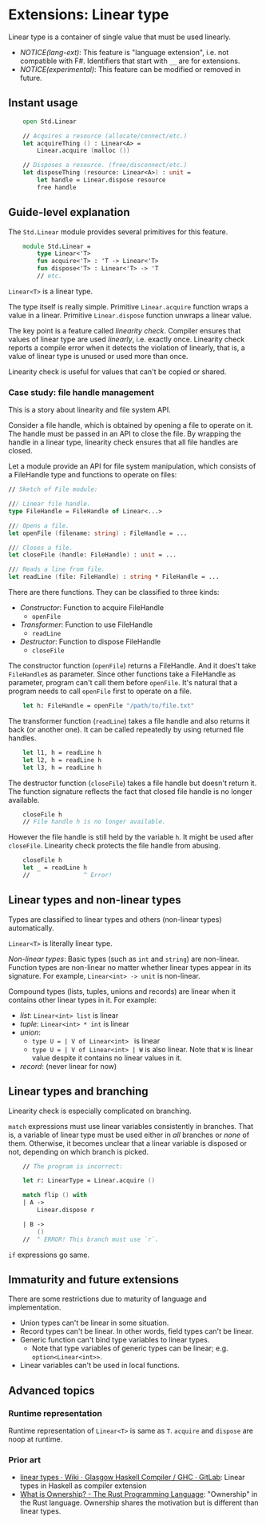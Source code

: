 # Extensions: Linear type

Linear type is a container of single value that must be used linearly.

- *NOTICE(lang-ext)*: This feature is "language extension", i.e. not compatible with F#. Identifiers that start with `__` are for extensions.
- *NOTICE(experimental)*: This feature can be modified or removed in future.

## Instant usage

```fsharp
    open Std.Linear

    // Acquires a resource (allocate/connect/etc.)
    let acquireThing () : Linear<A> =
        Linear.acquire (malloc ())

    // Disposes a resource. (free/disconnect/etc.)
    let disposeThing (resource: Linear<A>) : unit =
        let handle = Linear.dispose resource
        free handle
```

## Guide-level explanation

The `Std.Linear` module provides several primitives for this feature.

```fsharp
    module Std.Linear =
        type Linear<'T>
        fun acquire<'T> : 'T -> Linear<'T>
        fun dispose<'T> : Linear<'T> -> 'T
        // etc.
```

`Linear<T>` is a linear type.

The type itself is really simple.
Primitive `Linear.acquire` function wraps a value in a linear.
Primitive `Linear.dispose` function unwraps a linear value.

The key point is a feature called *linearity check*. Compiler ensures that values of linear type are used *linearly*, i.e. exactly once.
Linearity check reports a compile error when it detects the violation of linearly, that is, a value of linear type is unused or used more than once.

Linearity check is useful for values that can't be copied or shared.

### Case study: file handle management

This is a story about linearity and file system API.

Consider a file handle, which is obtained by opening a file to operate on it.
The handle must be passed in an API to close the file.
By wrapping the handle in a linear type, linearity check ensures that all file handles are closed.

Let a module provide an API for file system manipulation, which consists of a FileHandle type and functions to operate on files:

```fsharp
// Sketch of File module:

/// Linear file handle.
type FileHandle = FileHandle of Linear<...>

/// Opens a file.
let openFile (filename: string) : FileHandle = ...

/// Closes a file.
let closeFile (handle: FileHandle) : unit = ...

/// Reads a line from file.
let readLine (file: FileHandle) : string * FileHandle = ...
```

There are there functions.
They can be classified to three kinds:

- *Constructor*: Function to acquire FileHandle
    - `openFile`
- *Transformer*: Function to use FileHandle
    - `readLine`
- *Destructor*: Function to dispose FileHandle
    - `closeFile`

The constructor function (`openFile`) returns a FileHandle.
And it does't take `FileHandle`s as parameter.
Since other functions take a FileHandle as parameter, program can't call them before `openFile`.
It's natural that a program needs to call `openFile` first to operate on a file.

```fsharp
    let h: FileHandle = openFile "/path/to/file.txt"
```

The transformer function (`readLine`) takes a file handle and also returns it back (or another one).
It can be called repeatedly by using returned file handles.

```fsharp
    let l1, h = readLine h
    let l2, h = readLine h
    let l3, h = readLine h
```

The destructor function (`closeFile`) takes a file handle but doesn't return it.
The function signature reflects the fact that closed file handle is no longer available.

```fsharp
    closeFile h
    // File handle h is no longer available.
```

However the file handle is still held by the variable `h`.
It might be used after `closeFile`.
Linearity check protects the file handle from abusing.

```fsharp
    closeFile h
    let _ = readLine h
    //               ^ Error!
```

## Linear types and non-linear types

Types are classified to linear types and others (non-linear types) automatically.

`Linear<T>` is literally linear type.

*Non-linear types*: Basic types (such as `int` and `string`) are non-linear.
Function types are non-linear no matter whether linear types appear in its signature. For example, `Linear<int> -> unit` is non-linear.

Compound types (lists, tuples, unions and records) are linear when it contains other linear types in it.
For example:

- *list*: `Linear<int> list` is linear
- *tuple*: `Linear<int> * int` is linear
- *union*:
    - `type U = | V of Linear<int> ` is linear
    - `type U = | V of Linear<int> | W` is also linear. Note that `W` is linear value despite it contains no linear values in it.
- *record*: (never linear for now)

## Linear types and branching

Linearity check is especially complicated on branching.

`match` expressions must use linear variables consistently in branches.
That is, a variable of linear type must be used either in *all* branches or *none* of them.
Otherwise, it becomes unclear that a linear variable is disposed or not, depending on which branch is picked.

```fsharp
    // The program is incorrect:

    let r: LinearType = Linear.acquire ()

    match flip () with
    | A ->
        Linear.dispose r

    | B ->
        ()
    //  ^ ERROR! This branch must use `r`.
```

`if` expressions go same.

## Immaturity and future extensions

There are some restrictions due to maturity of language and implementation.

- Union types can't be linear in some situation.
- Record types can't be linear. In other words, field types can't be linear.
- Generic function can't bind type variables to linear types.
    - Note that type variables of generic types can be linear; e.g. `option<Linear<int>>`.
- Linear variables can't be used in local functions.

## Advanced topics

### Runtime representation

Runtime representation of `Linear<T>` is same as `T`.
`acquire` and `dispose` are noop at runtime.

### Prior art

- [linear types · Wiki · Glasgow Haskell Compiler / GHC · GitLab](https://gitlab.haskell.org/ghc/ghc/-/wikis/linear-types): Linear types in Haskell as compiler extension
- [What is Ownership? - The Rust Programming Language](https://doc.rust-lang.org/book/ch04-01-what-is-ownership.html): "Ownership" in the Rust language. Ownership shares the motivation but is different than linear types.
